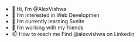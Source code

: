 - 👋 Hi, I’m @AlexVishwa
- 👀 I’m interested in Web Developmen
- 🌱 I’m currently learning Svelte
- 💞️ I’m working with my friends 
- 📫 How to reach me Find @alexvishwa on Linkedin

<!---
AlexVishwa/AlexVishwa is a ✨ special ✨ repository because its `README.md` (this file) appears on your GitHub profile.
You can click the Preview link to take a look at your changes.
--->
